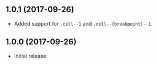 ## 1.0.1 (2017-09-26)
- Added support for ```.cell--1``` and ```.cell--{breakpoint}--1```.
 ## 1.0.0 (2017-09-26)
- Initial release
